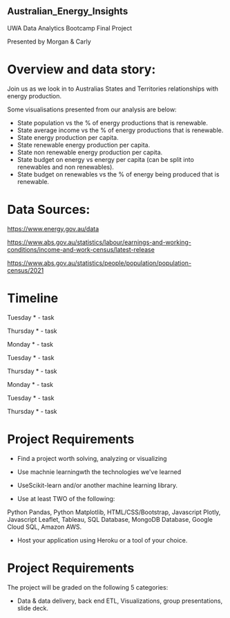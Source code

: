 ## Australian_Energy_Insights

UWA Data Analytics Bootcamp Final Project

Presented by Morgan & Carly


# Overview and data story:

Join us as we look in to Australias States and Territories relationships with energy production. 

Some visualisations presented from our analysis are below:

* State population vs the % of energy productions that is renewable.
* State average income vs the % of energy productions that is renewable.
* State energy production per capita.
* State renewable energy production per capita.
* State non renewable energy production per capita.
* State budget on energy vs energy per capita (can be split into renewables and non renewables).
* State budget on renewables vs the % of energy being produced that is renewable.


# Data Sources:

https://www.energy.gov.au/data

https://www.abs.gov.au/statistics/labour/earnings-and-working-conditions/income-and-work-census/latest-release

https://www.abs.gov.au/statistics/people/population/population-census/2021


# Timeline

Tuesday * - task

Thursday * - task

Monday * - task

Tuesday * - task

Thursday * - task

Monday * - task

Tuesday * - task

Thursday * - task


# Project Requirements

* Find a project worth solving, analyzing or visualizing

* Use machnie learningwth the technologies we've learned

* UseScikit-learn and/or another machine learning library.

* Use at least TWO of the following:

Python Pandas, Python Matplotlib, HTML/CSS/Bootstrap, Javascript Plotly, Javascript Leaflet, Tableau, SQL Database, MongoDB Database, Google Cloud SQL, Amazon AWS.

* Host your application using Heroku or a tool of your choice.


# Project Requirements

The project will be graded on the following 5 categories:
* Data & data delivery, back end ETL, Visualizations, group presentations, slide deck.